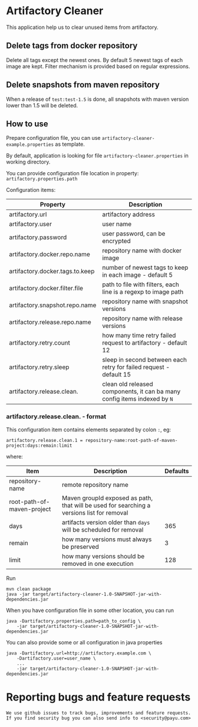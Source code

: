# Artifactory Cleaner

This application help us to clear unused items from artifactory.

## Delete tags from docker repository

Delete all tags except the newest ones. By default 5 newest tags of each image are kept. Filter mechanism
is provided based on regular expressions.

## Delete snapshots from maven repository

When a release of `test:test-1.5` is done, all snapshots with maven version lower than 1.5 will be deleted.

## How to use

Prepare configuration file, you can use `artifactory-cleaner-example.properties` as template.

By default, application is looking for file `artifactory-cleaner.properties` in working directory.

You can provide configuration file location in property: `artifactory.properties.path`

Configuration items:

| Property                        | Description                                                               |
|---------------------------------|---------------------------------------------------------------------------|
| artifactory.url                 | artifactory address                                                       | 
| artifactory.user                | user name                                                                 |
| artifactory.password            | user password, can be encrypted                                           |
| artifactory.docker.repo.name    | repository name with docker image                                         |
| artifactory.docker.tags.to.keep | number of newest tags to keep in each image - default 5                   |
| artifactory.docker.filter.file  | path to file with filters, each line is a regexp to image path            |
| artifactory.snapshot.repo.name  | repository name with snapshot versions                                    |
| artifactory.release.repo.name   | repository name with release versions                                     |
| artifactory.retry.count         | how many time retry failed request to artifactory - default 12            |
| artifactory.retry.sleep         | sleep in second  between each retry for failed request - default 15       |
| artifactory.release.clean.<N>   | clean old released components, it can ba many config items indexed by `N` |

### artifactory.release.clean.<N> - format

This configuration item contains elements separated by colon `:`, eg:

```
artifactory.release.clean.1 = repository-name:root-path-of-maven-project:days:remain:limit
```

where:

| Item                       | Description                                                                                | Defaults |
|----------------------------|--------------------------------------------------------------------------------------------|----------|
| repository-name            | remote repository name                                                                     |          |
| root-path-of-maven-project | Maven groupId exposed as path, that will be used for searching a versions list for removal |          |
| days                       | artifacts version older than `days` will be scheduled for removal                          | 365      |
| remain                     | how many versions must always be preserved                                                 | 3        |
| limit                      | how many versions should be removed in one execution                                       | 128      |

Run

    mvn clean package
    java -jar target/artifactory-cleaner-1.0-SNAPSHOT-jar-with-dependencies.jar

When you have configuration file in some other location, you can run

    java -Dartifactory.properties.path=path_to_config \
        -jar target/artifactory-cleaner-1.0-SNAPSHOT-jar-with-dependencies.jar

You can also provide some or all configuration in java properties

    java -Dartifactory.url=http://artifactory.example.com \
        -Dartifactory.user=user_name \
        ...
        -jar target/artifactory-cleaner-1.0-SNAPSHOT-jar-with-dependencies.jar

# Reporting bugs and feature requests

    We use github issues to track bugs, improvements and feature requests.
    If you find security bug you can also send info to <security@payu.com>
